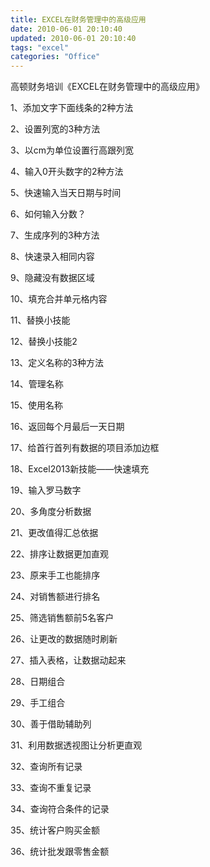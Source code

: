 ```yaml
---
title: EXCEL在财务管理中的高级应用
date: 2010-06-01 20:10:40
updated: 2010-06-01 20:10:40
tags: "excel"
categories: "Office"
---
```


高顿财务培训《EXCEL在财务管理中的高级应用》

<!-- more -->

1、添加文字下面线条的2种方法

2、设置列宽的3种方法

3、以cm为单位设置行高跟列宽

4、输入0开头数字的2种方法

5、快速输入当天日期与时间

6、如何输入分数？

7、生成序列的3种方法

8、快速录入相同内容

9、隐藏没有数据区域

10、填充合并单元格内容

11、替换小技能

12、替换小技能2

13、定义名称的3种方法

14、管理名称

15、使用名称

16、返回每个月最后一天日期

17、给首行首列有数据的项目添加边框

18、Excel2013新技能——快速填充

19、输入罗马数字

20、多角度分析数据

21、更改值得汇总依据

22、排序让数据更加直观

23、原来手工也能排序

24、对销售额进行排名

25、筛选销售额前5名客户

26、让更改的数据随时刷新

27、插入表格，让数据动起来

28、日期组合

29、手工组合

30、善于借助辅助列

31、利用数据透视图让分析更直观

32、查询所有记录

33、查询不重复记录

34、查询符合条件的记录

35、统计客户购买金额

36、统计批发跟零售金额
